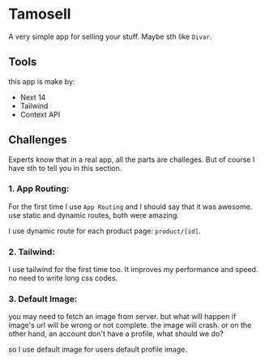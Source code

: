 # Tamosell

A very simple app for selling your stuff. Maybe sth like `Divar`.

## Tools

this app is make by:

- Next 14
- Tailwind
- Context API

## Challenges

Experts know that in a real app, all the parts are challeges. But of course I have sth to tell you in this section.

### 1. App Routing:

For the first time I use `App Routing` and I should say that it was awesome. use static and dynamic routes, both were amazing.

I use dynamic route for each product page: `product/[id]`.

### 2. Tailwind:

I use tailwind for the first time too. It improves my performance and speed. no need to write long css codes.

### 3. Default Image:

you may need to fetch an image from server. but what will happen if image's url will be wrong or not complete. the image will crash. or on the other hand, an account don't have a profile, what should we do?

so I use default image for users default profile image.
